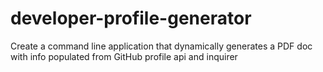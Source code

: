 # developer-profile-generator
Create a command line application that dynamically generates a PDF doc with info populated from GitHub profile api and inquirer
